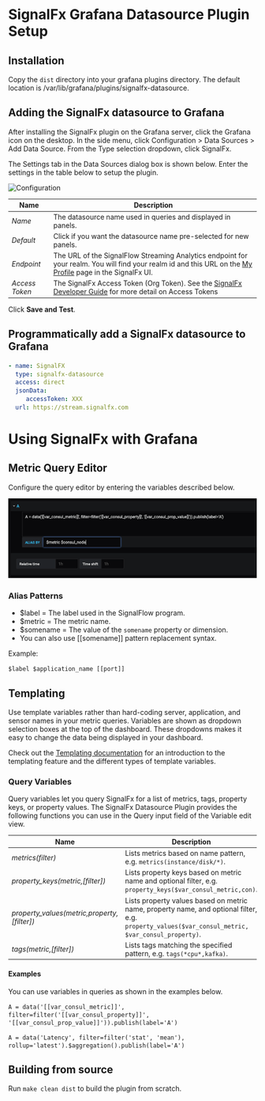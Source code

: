 # SignalFx Grafana Datasource Plugin Setup

## Installation

Copy the ``dist`` directory into your grafana plugins directory. The default location is /var/lib/grafana/plugins/signalfx-datasource.

## Adding the SignalFx datasource to Grafana

After installing the SignalFx plugin on the Grafana server, click the Grafana icon on the desktop. In the side menu, click Configuration > Data Sources > Add Data Source. From the Type selection dropdown, click SignalFx.

The Settings tab in the Data Sources dialog box is shown below. Enter the settings in the table below to setup the plugin.

![Configuration](./docs/config.png "Configuration")

| Name	         | Description |
|----------------|-------------|
| _Name_         | The datasource name used in queries and displayed in panels. |
| _Default_      | Click if you want the datasource name pre-selected for new panels. |
| _Endpoint_	   | The URL of the SignalFlow Streaming Analytics endpoint for your realm. You will find your realm id and this URL on the [My Profile](https://docs.signalfx.com/en/latest/getting-started/get-around-ui.html#profile) page in the SignalFx UI.|
| _Access Token_ | The SignalFx Access Token (Org Token). See the [SignalFx Developer Guide](https://docs.signalfx.com/en/latest/admin-guide/tokens.html#working-with-access-tokens) for more detail on Access Tokens |

Click __Save and Test__.

## Programmatically add a SignalFx datasource to Grafana

```yaml
- name: SignalFX
  type: signalfx-datasource
  access: direct
  jsonData:
     accessToken: XXX
  url: https://stream.signalfx.com
```

# Using SignalFx with Grafana

## Metric Query Editor

Configure the query editor by entering the variables described below.

![Query Editor](./docs/query_editor.png "Query Editor")

### Alias Patterns
* $label = The label used in the SignalFlow program.
* $metric = The metric name.
* $somename = The value of the ``somename`` property or dimension.
* You can also use [[somename]] pattern replacement syntax.

Example:
```
$label $application_name [[port]]
```

## Templating

Use template variables rather than hard-coding server, application, and sensor names in your metric queries. Variables are shown as dropdown selection boxes at the top of the dashboard. These dropdowns makes it easy to change the data being displayed in your dashboard.

Check out the [Templating documentation](https://grafana.com/docs/reference/templating/) for an introduction to the templating feature and the different types of template variables.

### Query Variables

Query variables let you query SignalFx for a list of metrics, tags, property keys, or property values.
The SignalFx Datasource Plugin provides the following functions you can use in the Query input field of the Variable edit view.

| Name                                           | Description                                                          |
|------------------------------------------------|----------------------------------------------------------------------|
|    _metrics(filter)_                             | Lists metrics based on name pattern, e.g. ``metrics(instance/disk/*)``.      |
|    _property\_keys(metric,[filter])_           | Lists property keys based on metric name and optional filter, e.g. ``property_keys($var_consul_metric,con)``. |
|    _property\_values(metric,property,[filter])_| Lists property values based on metric name, property name, and optional filter, e.g. ``property_values($var_consul_metric, $var_consul_property)``. |
|    _tags(metric,[filter])_                              | Lists tags matching the specified pattern, e.g. ``tags(*cpu*,kafka)``. |

#### Examples

You can use variables in queries as shown in the examples below.
```
A = data('[[var_consul_metric]]', filter=filter('[[var_consul_property]]', '[[var_consul_prop_value]]')).publish(label='A')
```

```
A = data('Latency', filter=filter('stat', 'mean'), rollup='latest').$aggregation().publish(label='A')
```

## Building from source

Run `make clean dist` to build the plugin from scratch.
